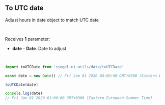 ## To UTC date

Adjust hours in date object to match UTC date

<br />

Receives **1** parameter:
- **date** - **Date**. Date to adjust

<br />

```js
import toUTCDate from 'siegel-ui-utils/date/toUTCDate'

const date = new Date() // Fri Jan 01 2020 04:00:00 GMT+0300 (Eastern European Summer Time)

toUTCDate(date)

console.log(date)
// Fri Jan 01 2020 01:00:00 GMT+0300 (Eastern European Summer Time)
```